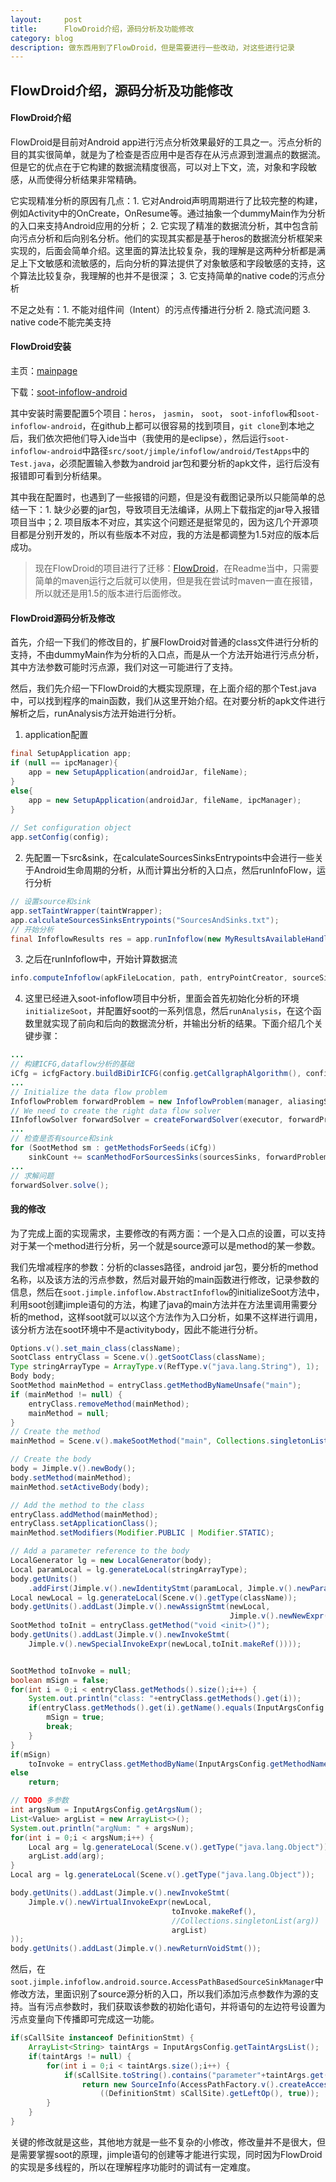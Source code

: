 ```yaml
---
layout:     post
title:      FlowDroid介绍，源码分析及功能修改
category: blog
description: 做东西用到了FlowDroid，但是需要进行一些改动，对这些进行记录
---
```


## FlowDroid介绍，源码分析及功能修改

#### FlowDroid介绍

FlowDroid是目前对Android app进行污点分析效果最好的工具之一。污点分析的目的其实很简单，就是为了检查是否应用中是否存在从污点源到泄漏点的数据流。但是它的优点在于它构建的数据流精度很高，可以对上下文，流，对象和字段敏感，从而使得分析结果非常精确。

它实现精准分析的原因有几点：1. 它对Android声明周期进行了比较完整的构建，例如Activity中的OnCreate，OnResume等。通过抽象一个dummyMain作为分析的入口来支持Android应用的分析； 2. 它实现了精准的数据流分析，其中包含前向污点分析和后向别名分析。他们的实现其实都是基于heros的数据流分析框架来实现的，后面会简单介绍。这里面的算法比较复杂，我的理解是这两种分析都是满足上下文敏感和流敏感的，后向分析的算法提供了对象敏感和字段敏感的支持，这个算法比较复杂，我理解的也并不是很深； 3. 它支持简单的native code的污点分析

不足之处有：1. 不能对组件间（Intent）的污点传播进行分析 2. 隐式流问题 3. native code不能完美支持

#### FlowDroid安装

主页：[mainpage](https://blogs.uni-paderborn.de/sse/tools/flowdroid/)

下载：[soot-infoflow-android](https://github.com/secure-software-engineering/soot-infoflow-android)

其中安装时需要配置5个项目：`heros`， `jasmin`， `soot`， `soot-infoflow`和`soot-infoflow-android`，在github上都可以很容易的找到项目，`git clone`到本地之后，我们依次把他们导入ide当中（我使用的是eclipse），然后运行`soot-infoflow-android`中路径`src/soot/jimple/infoflow/android/TestApps`中的`Test.java`，必须配置输入参数为android jar包和要分析的apk文件，运行后没有报错即可看到分析结果。

其中我在配置时，也遇到了一些报错的问题，但是没有截图记录所以只能简单的总结一下：1. 缺少必要的jar包，导致项目无法编译，从网上下载指定的jar导入报错项目当中；2. 项目版本不对应，其实这个问题还是挺常见的，因为这几个开源项目都是分别开发的，所以有些版本不对应，我的方法是都调整为1.5对应的版本后成功。

>  现在FlowDroid的项目进行了迁移：[FlowDroid](https://github.com/secure-software-engineering/FlowDroid)，在Readme当中，只需要简单的maven运行之后就可以使用，但是我在尝试时maven一直在报错，所以就还是用1.5的版本进行后面修改。

#### FlowDroid源码分析及修改

首先，介绍一下我们的修改目的，扩展FlowDroid对普通的class文件进行分析的支持，不由dummyMain作为分析的入口点，而是从一个方法开始进行污点分析，其中方法参数可能时污点源，我们对这一可能进行了支持。

然后，我们先介绍一下FlowDroid的大概实现原理，在上面介绍的那个Test.java中，可以找到程序的main函数，我们从这里开始介绍。在对要分析的apk文件进行解析之后，runAnalysis方法开始进行分析。

1. application配置

```java
final SetupApplication app;
if (null == ipcManager){
	app = new SetupApplication(androidJar, fileName);
}
else{
    app = new SetupApplication(androidJar, fileName, ipcManager);
}
			
// Set configuration object
app.setConfig(config);
```

2. 先配置一下src&sink，在calculateSourcesSinksEntrypoints中会进行一些关于Android生命周期的分析，从而计算出分析的入口点，然后runInfoFlow，运行分析

```java
// 设置source和sink
app.setTaintWrapper(taintWrapper);
app.calculateSourcesSinksEntrypoints("SourcesAndSinks.txt");
// 开始分析
final InfoflowResults res = app.runInfoflow(new MyResultsAvailableHandler());
```

3. 之后在runInfoflow中，开始计算数据流

```java
info.computeInfoflow(apkFileLocation, path, entryPointCreator, sourceSinkManager);  // 计算数据流
```

4. 这里已经进入soot-infoflow项目中分析，里面会首先初始化分析的环境`initializeSoot`，并配置好soot的一系列信息，然后`runAnalysis`，在这个函数里就实现了前向和后向的数据流分析，并输出分析的结果。下面介绍几个关键步骤：

```java
...
// 构建ICFG,dataflow分析的基础
iCfg = icfgFactory.buildBiDirICFG(config.getCallgraphAlgorithm(), config.getEnableExceptionTracking());  
...
// Initialize the data flow problem
InfoflowProblem forwardProblem = new InfoflowProblem(manager, aliasingStrategy, aliasing, zeroValue);
// We need to create the right data flow solver
IInfoflowSolver forwardSolver = createForwardSolver(executor, forwardProblem);
...
// 检查是否有source和sink
for (SootMethod sm : getMethodsForSeeds(iCfg))
    sinkCount += scanMethodForSourcesSinks(sourcesSinks, forwardProblem, sm);
...
// 求解问题
forwardSolver.solve();
```

#### 我的修改

为了完成上面的实现需求，主要修改的有两方面：一个是入口点的设置，可以支持对于某一个method进行分析，另一个就是source源可以是method的某一参数。

我们先增减程序的参数：分析的classes路径，android jar包，要分析的method名称，以及该方法的污点参数，然后对最开始的main函数进行修改，记录参数的信息，然后在`soot.jimple.infoflow.AbstractInfoflow`的initializeSoot方法中，利用soot创建jimple语句的方法，构建了java的main方法并在方法里调用需要分析的method，这样soot就可以以这个方法作为入口分析，如果不这样进行调用，该分析方法在soot环境中不是activitybody，因此不能进行分析。

```java
Options.v().set_main_class(className);
SootClass entryClass = Scene.v().getSootClass(className);
Type stringArrayType = ArrayType.v(RefType.v("java.lang.String"), 1);
Body body;
SootMethod mainMethod = entryClass.getMethodByNameUnsafe("main");
if (mainMethod != null) {
    entryClass.removeMethod(mainMethod);
    mainMethod = null;
}
// Create the method
mainMethod = Scene.v().makeSootMethod("main", Collections.singletonList(stringArrayType), VoidType.v());

// Create the body
body = Jimple.v().newBody();
body.setMethod(mainMethod);
mainMethod.setActiveBody(body);

// Add the method to the class
entryClass.addMethod(mainMethod);
entryClass.setApplicationClass();
mainMethod.setModifiers(Modifier.PUBLIC | Modifier.STATIC);

// Add a parameter reference to the body
LocalGenerator lg = new LocalGenerator(body);
Local paramLocal = lg.generateLocal(stringArrayType);
body.getUnits()
    .addFirst(Jimple.v().newIdentityStmt(paramLocal, Jimple.v().newParameterRef(stringArrayType, 0)));
Local newLocal = lg.generateLocal(Scene.v().getType(className));
body.getUnits().addLast(Jimple.v().newAssignStmt(newLocal,
                                                 Jimple.v().newNewExpr(Scene.v().getRefType(className))));
SootMethod toInit = entryClass.getMethod("void <init>()");
body.getUnits().addLast(Jimple.v().newInvokeStmt(
    Jimple.v().newSpecialInvokeExpr(newLocal,toInit.makeRef())));


SootMethod toInvoke = null;
boolean mSign = false;
for(int i = 0;i < entryClass.getMethods().size();i++) {
    System.out.println("class: "+entryClass.getMethods().get(i));
    if(entryClass.getMethods().get(i).getName().equals(InputArgsConfig.getMethodName())) {
        mSign = true;
        break;
    }
}
if(mSign)
    toInvoke = entryClass.getMethodByName(InputArgsConfig.getMethodName());        
else
    return;

// TODO 多参数
int argsNum = InputArgsConfig.getArgsNum();
List<Value> argList = new ArrayList<>();
System.out.println("argNum: " + argsNum);
for(int i = 0;i < argsNum;i++) {
    Local arg = lg.generateLocal(Scene.v().getType("java.lang.Object"));
    argList.add(arg);
}
Local arg = lg.generateLocal(Scene.v().getType("java.lang.Object"));    

body.getUnits().addLast(Jimple.v().newInvokeStmt(
    Jimple.v().newVirtualInvokeExpr(newLocal,
                                    toInvoke.makeRef(),
                                    //Collections.singletonList(arg))
                                    argList)
));
body.getUnits().addLast(Jimple.v().newReturnVoidStmt());
```

然后，在`soot.jimple.infoflow.android.source.AccessPathBasedSourceSinkManager`中修改方法<getSourceInfo>，里面识别了source源分析的入口，所以我们添加污点参数作为源的支持。当有污点参数时，我们获取该参数的初始化语句，并将语句的左边符号设置为污点变量向下传播即可完成这一功能。

```java
if(sCallSite instanceof DefinitionStmt) {
    ArrayList<String> taintArgs = InputArgsConfig.getTaintArgsList();
    if(taintArgs != null) {
        for(int i = 0;i < taintArgs.size();i++) {
            if(sCallSite.toString().contains("parameter"+taintArgs.get(i)))
                return new SourceInfo(AccessPathFactory.v().createAccessPath(
                    ((DefinitionStmt) sCallSite).getLeftOp(), true));
        }
    }
}
```

关键的修改就是这些，其他地方就是一些不复杂的小修改，修改量并不是很大，但是需要掌握soot的原理，jimple语句的创建等才能进行实现，同时因为FlowDroid的实现是多线程的，所以在理解程序功能时的调试有一定难度。